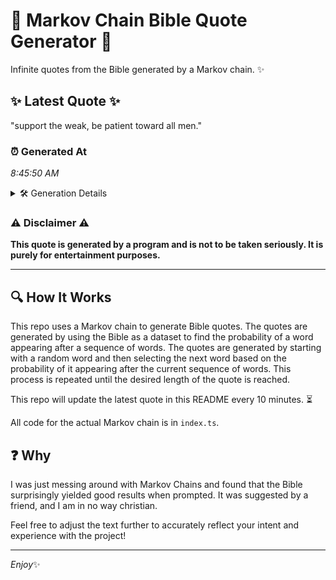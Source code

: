 # 📖 Markov Chain Bible Quote Generator 📖

Infinite quotes from the Bible generated by a Markov chain. ✨

## ✨ Latest Quote ✨
"support the weak, be patient toward all men."

### ⏰ Generated At
*8:45:50 AM*

<details>
    <summary>🛠️ Generation Details</summary>
    <p>
        <strong>🌱 Seed:</strong> support<br>
        <strong>🔄 Iterations:</strong> 7<br>
        <strong>📜 Context History:</strong><br>[ support ]: the<br>[ support, the ]: weak,<br>[ support, the, weak, ]: be<br>[ support, the, weak,, be ]: patient<br>[ support, the, weak,, be, patient ]: toward<br>[ support, the, weak,, be, patient, toward ]: all<br>[ the, weak,, be, patient, toward, all ]: men.<br>
    </p>
</details>

### ⚠️ Disclaimer ⚠️
**This quote is generated by a program and is not to be taken seriously. It is purely for entertainment purposes.**

---

## 🔍 How It Works

This repo uses a Markov chain to generate Bible quotes. The quotes are generated by using the Bible as a dataset to find the probability of a word appearing after a sequence of words. The quotes are generated by starting with a random word and then selecting the next word based on the probability of it appearing after the current sequence of words. This process is repeated until the desired length of the quote is reached.

This repo will update the latest quote in this README every 10 minutes. ⏳

All code for the actual Markov chain is in `index.ts`.

## ❓ Why

I was just messing around with Markov Chains and found that the Bible surprisingly yielded good results when prompted. 
It was suggested by a friend, and I am in no way christian.

Feel free to adjust the text further to accurately reflect your intent and experience with the project!

---

*Enjoy*✨
